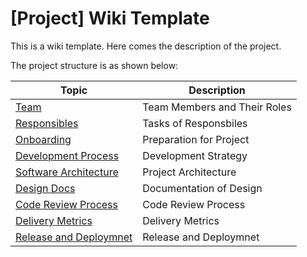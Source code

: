 # [Project] Wiki Template

This is a wiki template. Here comes the description of the project.

The project structure is as shown below:

| Topic                                                 | Description                                                  |
| ----------------------------------------------------- | ------------------------------------------------------------ |
| [Team](./team-structure) | Team Members and Their Roles |
| [Responsibles](./responsibles) | Tasks of Responsbiles |
| [Onboarding](./onboarding) | Preparation for Project |
| [Development Process](./development-process) | Development Strategy |
| [Software Architecture](./software-architecture) | Project Architecture |
| [Design Docs](./wiki/design-docs) | Documentation of Design |
| [Code Review Process](./code-review-process) | Code Review Process |
| [Delivery Metrics](./delivery-metrics) | Delivery Metrics |
| [Release and Deploymnet](./release-and-deployment) | Release and Deploymnet |
